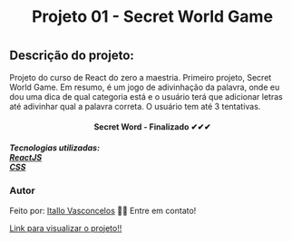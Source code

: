 <h1 align="center"> Projeto 01 - Secret World Game<h1>
<h2>Descrição do projeto:</h2>
<p> 
Projeto do curso de React do zero a maestria. Primeiro projeto, Secret World Game. Em resumo, é um jogo de adivinhação da palavra, onde eu dou uma dica de qual categoria está e o usuário terá que adicionar letras até adivinhar qual a palavra correta. O usuário tem até 3 tentativas.
</p>

<h4 align="center">Secret Word - Finalizado ✔✔✔</h4>

 <h5> Tecnologias utilizadas: </br>
 <a href="https://pt-br.reactjs.org/">ReactJS</a> </br>
 <a href="https://www.w3schools.com/css/default.asp">CSS</a>
 </h5>

 <h3>Autor</h3>
 <p>Feito por: <a href="https://www.linkedin.com/in/itallo-vasconcelos-7441b4158/" target="_blank">Itallo Vasconcelos</a> 👋🏽 Entre em contato! </p>
 
 <a align="center" href = "[https://secret-world-game.netlify.app/](https://secret-word-game-itallo.netlify.app/)"> Link para visualizar o projeto!!</a>
